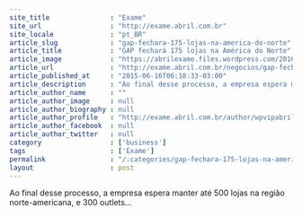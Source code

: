 ```yaml
---
site_title               : "Exame"
site_url                 : "http://exame.abril.com.br"
site_locale              : "pt_BR"
article_slug             : "gap-fechara-175-lojas-na-america-do-norte"
article_title            : "GAP fechará 175 lojas na América do Norte"
article_image            : "https://abrilexame.files.wordpress.com/2016/09/size_960_16_9_loja_da_varejista_gap1.jpg?quality=70&strip=all&w=960"
article_url              : "http://exame.abril.com.br/negocios/gap-fechara-175-lojas-na-america-do-norte/"
article_published_at     : "2015-06-16T06:18:33-03:00"
article_description      : "Ao final desse processo, a empresa espera manter até 500 lojas na região norte-americana, e 300 outlets..."
article_author_name      : ""
article_author_image     : null
article_author_biography : null
article_author_profile   : "http://exame.abril.com.br/author/wpvipabril/"
article_author_facebook  : null
article_author_twitter   : null
category                 : ['business']
tags                     : ['Exame']
permalink                : "/:categories/gap-fechara-175-lojas-na-america-do-norte/"
layout                   : post
---
```


Ao final desse processo, a empresa espera manter até 500 lojas na região norte-americana, e 300 outlets...
